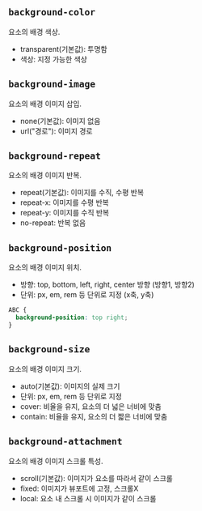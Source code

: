 ## `background-color`

요소의 배경 색상.

- transparent(기본값): 투명함
- 색상: 지정 가능한 색상

## `background-image`

요소의 배경 이미지 삽입.

- none(기본값): 이미지 없음
- url("경로"): 이미지 경로

## `background-repeat`

요소의 배경 이미지 반복.

- repeat(기본값): 이미지를 수직, 수평 반복
- repeat-x: 이미지를 수평 반복
- repeat-y: 이미지를 수직 반복
- no-repeat: 반복 없음

## `background-position`

요소의 배경 이미지 위치.

- 방향: top, bottom, left, right, center 방향 (방향1, 방향2)
- 단위: px, em, rem 등 단위로 지정 (x축, y축)

```css
ABC {
  background-position: top right;
}
```

## `background-size`

요소의 배경 이미지 크기.

- auto(기본값): 이미지의 실제 크기
- 단위: px, em, rem 등 단위로 지정
- cover: 비율을 유지, 요소의 더 넓은 너비에 맞춤
- contain: 비율을 유지, 요소의 더 짧은 너비에 맞춤

## `background-attachment`

요소의 배경 이미지 스크롤 특성.

- scroll(기본값): 이미지가 요소를 따라서 같이 스크롤
- fixed: 이미지가 뷰포트에 고정, 스크롤X
- local: 요소 내 스크롤 시 이미지가 같이 스크롤
